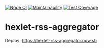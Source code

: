 [![Node CI](https://github.com/iashchuk/hexlet-rss-aggregator/workflows/Node%20CI/badge.svg)](https://github.com/iashchuk/hexlet-rss-aggregator/actions)
[![Maintainability](https://api.codeclimate.com/v1/badges/330c469b2fef991c219d/maintainability)](https://codeclimate.com/github/iashchuk/hexlet-rss-aggregator/maintainability)
[![Test Coverage](https://api.codeclimate.com/v1/badges/330c469b2fef991c219d/test_coverage)](https://codeclimate.com/github/iashchuk/hexlet-rss-aggregator/test_coverage)

# hexlet-rss-aggregator

Deploy: https://hexlet-rss-aggregator.now.sh